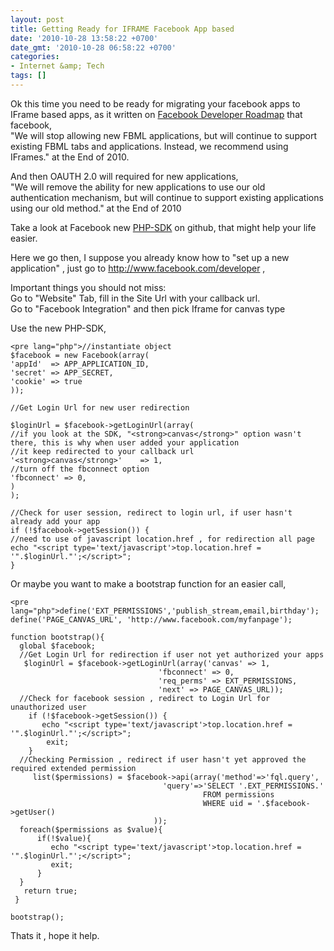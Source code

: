 ```yaml
---
layout: post
title: Getting Ready for IFRAME Facebook App based
date: '2010-10-28 13:58:22 +0700'
date_gmt: '2010-10-28 06:58:22 +0700'
categories:
- Internet &amp; Tech
tags: []
---
```

Ok this time you need to be ready for migrating your facebook apps to IFrame based apps, as it written on [Facebook Developer Roadmap](http://developers.facebook.com/roadmap) that facebook,  
 "We will stop allowing new FBML applications, but will continue to support existing FBML tabs and applications. Instead, we recommend using IFrames." at the End of 2010.

And then OAUTH 2.0 will required for new applications,  
 "We will remove the ability for new applications to use our old authentication mechanism, but will continue to support existing applications using our old method." at the End of 2010

Take a look at Facebook new [PHP-SDK](http://github.com/facebook/php-sdk/) on github, that might help your life easier.

Here we go then, I suppose you already know how to "set up a new application" , just go to <http://www.facebook.com/developer> ,

Important things you should not miss:  
 Go to "Website" Tab, fill in the Site Url with your callback url.  
 Go to "Facebook Integration" and then pick Iframe for canvas type

Use the new PHP-SDK,

 
    <pre lang="php">//instantiate object
    $facebook = new Facebook(array(
    'appId'  => APP_APPLICATION_ID,
    'secret' => APP_SECRET,
    'cookie' => true
    ));
    
    //Get Login Url for new user redirection
    
    $loginUrl = $facebook->getLoginUrl(array(
    //if you look at the SDK, "<strong>canvas</strong>" option wasn't there, this is why when user added your application
    //it keep redirected to your callback url
    '<strong>canvas</strong>'    => 1,
    //turn off the fbconnect option
    'fbconnect' => 0,
    )
    );
    
    //Check for user session, redirect to login url, if user hasn't already add your app
    if (!$facebook->getSession()) {
    //need to use of javascript location.href , for redirection all page
    echo "<script type='text/javascript'>top.location.href = '".$loginUrl."';</script>";
    }

Or maybe you want to make a bootstrap function for an easier call,

 
    <pre lang="php">define('EXT_PERMISSIONS','publish_stream,email,birthday');
    define('PAGE_CANVAS_URL', 'http://www.facebook.com/myfanpage');
    
    function bootstrap(){
      global $facebook;
      //Get Login Url for redirection if user not yet authorized your apps
       $loginUrl = $facebook->getLoginUrl(array('canvas' => 1,
    							     'fbconnect' => 0,
    							     'req_perms' => EXT_PERMISSIONS,
    							     'next' => PAGE_CANVAS_URL));
      //Check for facebook session , redirect to Login Url for unauthorized user
    	if (!$facebook->getSession()) {
    	   echo "<script type='text/javascript'>top.location.href = '".$loginUrl."';</script>";
    		exit;
    	}
      //Checking Permission , redirect if user hasn't yet approved the required extended permission
         list($permissions) = $facebook->api(array('method'=>'fql.query',
    								  'query'=>'SELECT '.EXT_PERMISSIONS.'
    										   FROM permissions
    										   WHERE uid = '.$facebook->getUser()
    								));
      foreach($permissions as $value){
          if(!$value){
    	     echo "<script type='text/javascript'>top.location.href = '".$loginUrl."';</script>";
    		 exit;
    	  }
      }
       return true;
     }
    
    bootstrap();


Thats it , hope it help.